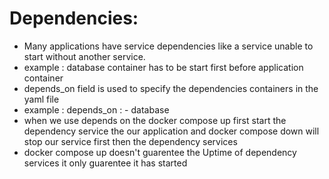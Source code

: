 # Dependencies:
* Many applications have service dependencies like a service unable to start without another service.
* example : database container has to be start first before application container
* depends_on field is used to specify the dependencies containers in the yaml file
* example : depends_on :
                - database
* when we use depends on the docker compose up first start the dependency service the our application
and docker compose down will stop our service first then the dependency services
* docker compose up doesn't guarentee the Uptime of dependency services it only guarentee it has started